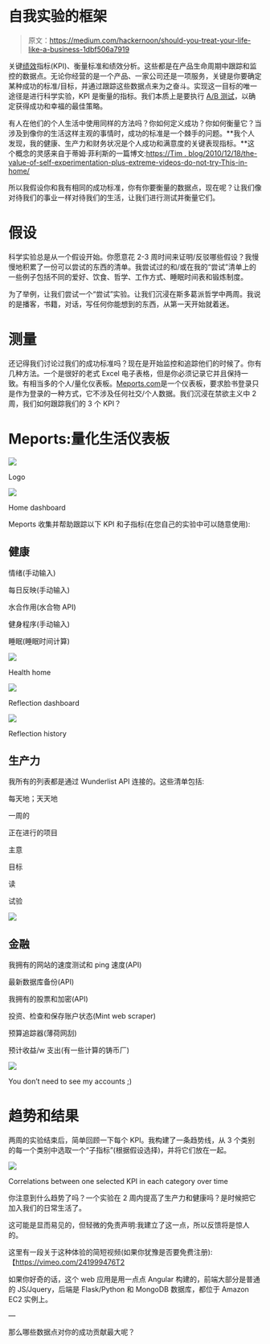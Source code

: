 # 自我实验的框架

> 原文：<https://medium.com/hackernoon/should-you-treat-your-life-like-a-business-1dbf506a7919>

关键[绩效](https://hackernoon.com/tagged/performance)指标(KPI)、衡量标准和绩效分析。这些都是在产品生命周期中跟踪和监控的数据点。无论你经营的是一个产品、一家公司还是一项服务，关键是你要确定某种成功的标准/目标，并通过跟踪这些数据点来为之奋斗。实现这一目标的唯一途径是进行科学实验，KPI 是衡量的指标。我们本质上是要执行 [A/B 测试](https://www.optimizely.com/optimization-glossary/ab-testing/)，以确定获得成功和幸福的最佳策略。

有人在他们的个人生活中使用同样的方法吗？你如何定义成功？你如何衡量它？当涉及到像你的生活这样主观的事情时，成功的标准是一个棘手的问题。**我个人发现，我的健康、生产力和财务状况是个人成功和满意度的关键表现指标。**这个概念的灵感来自于蒂姆·菲利斯的一篇博文:[https://Tim . blog/2010/12/18/the-value-of-self-experimentation-plus-extreme-videos-do-not-try-This-in-home/](https://tim.blog/2010/12/18/the-value-of-self-experimentation-plus-extreme-videos-do-not-try-this-at-home/)

所以我假设你和我有相同的成功标准，你有你要衡量的数据点，现在呢？让我们像对待我们的事业一样对待我们的生活，让我们进行测试并衡量它们。

# 假设

科学实验总是从一个假设开始。你愿意花 2-3 周时间来证明/反驳哪些假设？我慢慢地积累了一份可以尝试的东西的清单。我尝试过的和/或在我的“尝试”清单上的一些例子包括不同的爱好、饮食、哲学、工作方式、睡眠时间表和锻炼制度。

为了举例，让我们尝试一个“尝试”实验。让我们沉浸在斯多葛派哲学中两周。我说的是播客，书籍，对话，写任何你能想到的东西，从第一天开始就着迷。

# **测量**

还记得我们讨论过我们的成功标准吗？现在是开始监控和追踪他们的时候了。你有几种方法。一个是很好的老式 Excel 电子表格，但是你必须记录它并且保持一致。有相当多的个人/量化仪表板。[Meports.com](http://Meports.com)是一个仪表板，要求脸书登录只是作为登录的一种方式，它不涉及任何社交/个人数据。我们沉浸在禁欲主义中 2 周，我们如何跟踪我们的 3 个 KPI？

# Meports:量化生活仪表板

![](img/f7f06c4fe01c67ee6957c88d054ecd77.png)

Logo

![](img/7686b59233762b2eea9e395c17aa881c.png)

Home dashboard

Meports 收集并帮助跟踪以下 KPI 和子指标(在您自己的实验中可以随意使用):

## 健康

情绪(手动输入)

每日反映(手动输入)

水合作用(水合物 API)

健身程序(手动输入)

睡眠(睡眠时间计算)

![](img/9558d158db1ae0c059de59c023df26f5.png)

Health home

![](img/b89d62a2c394123100b53c7104829b91.png)

Reflection dashboard

![](img/84b2c7f4954d7e2138c7781ff2977c67.png)

Reflection history

## 生产力

我所有的列表都是通过 Wunderlist API 连接的。这些清单包括:

每天地；天天地

一周的

正在进行的项目

主意

目标

读

试验

![](img/434363a7ad0969049a2592dd2814142a.png)

## 金融

我拥有的网站的速度测试和 ping 速度(API)

最新数据库备份(API)

我拥有的股票和加密(API)

投资、检查和保存账户状态(Mint web scraper)

预算追踪器(薄荷网刮)

预计收益/w 支出(有一些计算的铸币厂)

![](img/642180f448606c05a0c0134a3e739024.png)

You don’t need to see my accounts ;)

# 趋势和结果

两周的实验结束后，简单回顾一下每个 KPI。我构建了一条趋势线，从 3 个类别的每一个类别中选取一个“子指标”(根据假设选择)，并将它们放在一起。

![](img/65412bd585761a7fe4163cbe3036eb93.png)

Correlations between one selected KPI in each category over time

你注意到什么趋势了吗？一个实验在 2 周内提高了生产力和健康吗？是时候把它加入我们的日常生活了。

这可能是显而易见的，但轻微的免责声明:我建立了这一点，所以反馈将是惊人的。

这里有一段关于这种体验的简短视频(如果你犹豫是否要免费注册):【https://vimeo.com/241999476T2

如果你好奇的话，这个 web 应用是用一点点 Angular 构建的，前端大部分是普通的 JS/Jquery，后端是 Flask/Python 和 MongoDB 数据库，都位于 Amazon EC2 实例上。

—

那么哪些数据点对你的成功贡献最大呢？